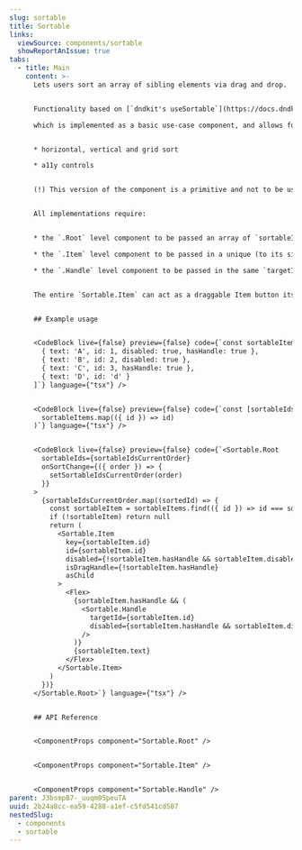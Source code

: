 ```yaml
---
slug: sortable
title: Sortable
links:
  viewSource: components/sortable
  showReportAnIssue: true
tabs:
  - title: Main
    content: >-
      Lets users sort an array of sibling elements via drag and drop.


      Functionality based on [`dndkit's useSortable`](https://docs.dndkit.com/presets/sortable/usesortable),

      which is implemented as a basic use-case component, and allows for:


      * horizontal, vertical and grid sort

      * a11y controls


      (!) This version of the component is a primitive and not to be used by itself directly in core. It is meant as a utility layer so as to not repeat code relevant to interacting with `useSortable`.


      All implementations require:


      * the `.Root` level component to be passed an array of `sortableIds` on which to apply the sorting. Additionally, requires an `onSortChange` function to call so that the implementation receives the new order of items to manually render appropriately.

      * the `.Item` level component to be passed in a unique (to its siblings) `id`, the same id which coresponds to it from the `sortableIds` array.

      * the `.Handle` level component to be passed in the same `targetId` as the `id` of the `.Item` it controls.


      The entire `Sortable.Item` can act as a draggable Item button itself by pasing the `isDragHandle` prop to it, however, it is usually prefered to control `Sortable.Item` via a nested `Sortable.Handle` button so as to allow for any content in the Item itself and avoid nested buttons which is invalid HTML.


      ## Example usage


      <CodeBlock live={false} preview={false} code={`const sortableItems = [
        { text: 'A', id: 1, disabled: true, hasHandle: true },
        { text: 'B', id: 2, disabled: true },
        { text: 'C', id: 3, hasHandle: true },
        { text: 'D', id: 'd' }
      ]`} language={"tsx"} />


      <CodeBlock live={false} preview={false} code={`const [sortableIdsCurrentOrder, setSortableIdsCurrentOrder] = React.useState(
        sortableItems.map(({ id }) => id)
      )`} language={"tsx"} />


      <CodeBlock live={false} preview={false} code={`<Sortable.Root
        sortableIds={sortableIdsCurrentOrder}
        onSortChange={({ order }) => {
          setSortableIdsCurrentOrder(order)
        }}
      >
        {sortableIdsCurrentOrder.map((sortedId) => {
          const sortableItem = sortableItems.find(({ id }) => id === sortedId)
          if (!sortableItem) return null
          return (
            <Sortable.Item
              key={sortableItem.id}
              id={sortableItem.id}
              disabled={!sortableItem.hasHandle && sortableItem.disabled}
              isDragHandle={!sortableItem.hasHandle}
              asChild
            >
              <Flex>
                {sortableItem.hasHandle && (
                  <Sortable.Handle
                    targetId={sortableItem.id}
                    disabled={sortableItem.hasHandle && sortableItem.disabled}
                  />
                )}
                {sortableItem.text}
              </Flex>
            </Sortable.Item>
          )
        })}
      </Sortable.Root>`} language={"tsx"} />


      ## API Reference


      <ComponentProps component="Sortable.Root" />


      <ComponentProps component="Sortable.Item" />


      <ComponentProps component="Sortable.Handle" />
parent: J3bsmpB7-_uuqm05peuTA
uuid: 2b24a8cc-ea59-4288-a1ef-c5fd541cd507
nestedSlug:
  - components
  - sortable
---
```

